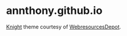 # annthony.github.io

[Knight](https://webresourcesdepot.com/freebie/knight/) theme courtesy of [WebresourcesDepot](https://webresourcesdepot.com/).